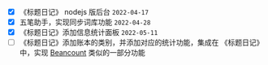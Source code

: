 - [x] 《标题日记》 nodejs 版后台 `2022-04-17`
- [x] 五笔助手，实现同步词库功能 `2022-04-28`
- [x] 《标题日记》添加信息统计面板 `2022-05-11`
- [ ] 《标题日记》添加账本的类别，并添加对应的统计功能，集成在 《标题日记》中，实现 [Beancount](https://github.com/beancount/beancount) 类似的一部分功能
